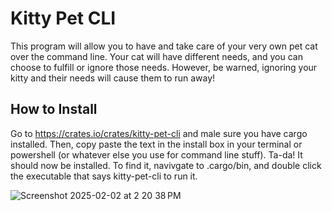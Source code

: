 # Kitty Pet CLI

This program will allow you to have and take care of your very own pet cat over the command line. Your cat will have different needs, and you can choose to fulfill or ignore those needs. However, be warned, ignoring your kitty and their needs will cause them to run away!

## How to Install

Go to https://crates.io/crates/kitty-pet-cli and male sure you have cargo installed. Then, copy paste the text in the install box in your terminal or powershell (or whatever else you use for command line stuff). Ta-da! It should now be installed. To find it, navivgate to .cargo/bin, and double click the executable that says kitty-pet-cli to run it.

![Screenshot 2025-02-02 at 2 20 38 PM](https://github.com/user-attachments/assets/2e56c789-01c2-4de4-8ca1-3bc6ab0dd3a7)
